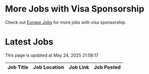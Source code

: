 # More Jobs with Visa Sponsorship

Check out [Europe Jobs](https://github.com/sureshparimi/europejobs#latest-jobs) for more jobs with visa sponsorship.

# Latest Jobs

This page is updated at May 24, 2025 21:58:17

| Job Title | Job Location | Job Link | Job Posted |
| --- | --- | --- | --- |
